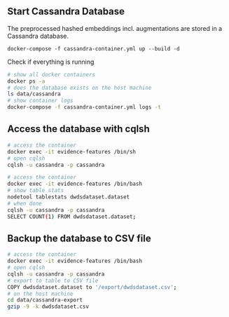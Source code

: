 

## Start Cassandra Database
The preprocessed hashed embeddings incl. augmentations are stored in a Cassandra database.

```
docker-compose -f cassandra-container.yml up --build -d
```

Check if everything is running
```sh
# show all docker containers
docker ps -a
# does the database exists on the host machine
ls data/cassandra
# show container logs
docker-compose -f cassandra-container.yml logs -t
```

## Access the database with cqlsh
```sh
# access the container
docker exec -it evidence-features /bin/sh
# open cqlsh
cqlsh -u cassandra -p cassandra
```


```sh
# access the container
docker exec -it evidence-features /bin/bash
# show table stats
nodetool tablestats dwdsdataset.dataset
# when done
cqlsh -u cassandra -p cassandra
SELECT COUNT(1) FROM dwdsdataset.dataset;
```


## Backup the database to CSV file
```sh
# access the container
docker exec -it evidence-features /bin/bash
# open cqlsh
cqlsh -u cassandra -p cassandra
# export to table to CSV file
COPY dwdsdataset.dataset to '/export/dwdsdataset.csv';
# on the host machine
cd data/cassandra-export
gzip -9 -k dwdsdataset.csv
```

